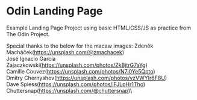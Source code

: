 # Odin Landing Page
Example Landing Page Project using basic HTML/CSS/JS as practice from The Odin Project.


Special thanks to the below for the macaw images:
 Zdeněk Macháček(https://unsplash.com/@zmachacek)\
 José Ignacio García Zajaczkowski(https://unsplash.com/photos/ZkBjtrG7aYg)\
 Camille Couvez(https://unsplash.com/photos/N7i0Ye5Qpto)\
 Dmitry Chernyshov(https://unsplash.com/photos/vzVWYIr6F8U)\
 Dave Spiess(https://unsplash.com/photos/lFJLpHr1Tho)\
 Chuttersnap(https://unsplash.com/@chuttersnap)\

